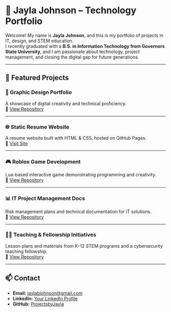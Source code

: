 # 🌟 Jayla Johnson – Technology Portfolio

Welcome! My name is **Jayla Johnson**, and this is my portfolio of projects in IT, design, and STEM education.  
I recently graduated with a **B.S. in Information Technology from Governors State University**, and I am passionate about technology, project management, and closing the digital gap for future generations.  

---

## 🚀 Featured Projects

### 🎨 Graphic Design Portfolio
A showcase of digital creativity and technical proficiency.  
🔗 [View Repository](https://github.com/ProjectsbyJayla/graphic-design)

---

### 🌐 Static Resume Website
A resume website built with HTML & CSS, hosted on GitHub Pages.  
🔗 [Visit Site](https://projectsbyjayla.github.io/)

---

### 🎮 Roblox Game Development
Lua-based interactive game demonstrating programming and creativity.  
🔗 [View Repository](https://github.com/ProjectsbyJayla/roblox-game)

---

### 📊 IT Project Management Docs
Risk management plans and technical documentation for IT solutions.  
🔗 [View Repository](https://github.com/ProjectsbyJayla/it-project-management)

---

### 👩‍🏫 Teaching & Fellowship Initiatives
Lesson plans and materials from K–12 STEM programs and a cybersecurity teaching fellowship.  
🔗 [View Repository](https://github.com/ProjectsbyJayla/teaching-fellowship)

---

## 📫 Contact
- **Email:** [jaylabjohnson@gmail.com](mailto:jaylabjohnson@gmail.com)  
- **LinkedIn:** [Your LinkedIn Profile](https://linkedin.com/in/YOURNAME)  
- **GitHub:** [ProjectsbyJayla](https://github.com/ProjectsbyJayla)  
